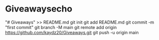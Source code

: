 # Giveawaysecho 
"# Giveaways" >> README.md
git init
git add README.md
git commit -m "first commit"
git branch -M main
git remote add origin https://github.com/kaydz20/Giveaways.git
git push -u origin main
